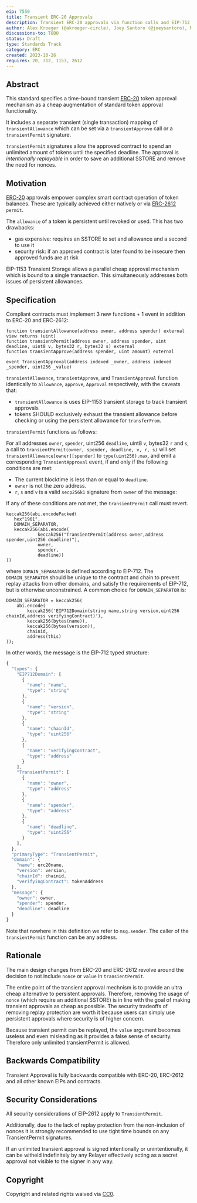 ```yaml
---
eip: 7550
title: Transient ERC-20 Approvals
description: Transient ERC-20 approvals via function calls and EIP-712 secp256k1 signatures
author: Alex Kroeger (@akroeger-circle), Joey Santoro (@joeysantoro), Moody Salem (@moodysalem)
discussions-to: TODO
status: Draft
type: Standards Track
category: ERC
created: 2023-10-26
requires: 20, 712, 1153, 2612
---
```


## Abstract
This standard specifies a time-bound transient [ERC-20](./erc-20.md) token approval mechanism as a cheap augmentation of standard token approval functionality.

It includes a separate transient (single transaction) mapping of `transientAllowance` which can be set via a `transientApprove` call or a `transientPermit` signature.

`transientPermit` signatures allow the approved contract to spend an unlimited amount of tokens until the specified deadline. The approval is *intentionally replayable* in order to save an additional SSTORE and remove the need for nonces.

## Motivation

[ERC-20](./erc-20.md) approvals empower complex smart contract operation of token balances. These are typically achieved either natively or via [ERC-2612](./erc-2612.md) `permit`.

The `allowance` of a token is persistent until revoked or used. This has two drawbacks:
* gas expensive: requires an SSTORE to set and allowance and a second to use it
* security risk: if an approved contract is later found to be insecure then approved funds are at risk

EIP-1153 Transient Storage allows a parallel cheap approval mechanism which is bound to a single transaction. This simultaneously addresses both issues of persistent allowances.

## Specification

Compliant contracts must implement 3 new functions + 1 event in addition to ERC-20 and ERC-2612:

```sol
function transientAllowance(address owner, address spender) external view returns (uint)
function transientPermit(address owner, address spender, uint deadline, uint8 v, bytes32 r, bytes32 s) external
function transientApprove(address spender, uint amount) external

event TransientApproval(address indexed _owner, address indexed _spender, uint256 _value)
```

`transientAllowance`, `transientApprove`, and `TransientApproval` function identically to `allowance`, `approve`, `Approval` respectively, with the caveats that:
 - `transientAllowance` is uses EIP-1153 transient storage to track transient approvals
 - tokens SHOULD exclusively exhaust the transient allowance before checking or using the persistent allowance for `transferFrom`.


`transientPermit` functions as follows:

For all addresses `owner`, `spender`, uint256 `deadline`, uint8 `v`, bytes32 `r` and `s`,
a call to `transientPermit(owner, spender, deadline, v, r, s)` will set
`transientAllowance[owner][spender]` to `type(uint256).max`,
and emit a corresponding `TransientApproval` event,
if and only if the following conditions are met:

- The current blocktime is less than or equal to `deadline`.
- `owner` is not the zero address.
- `r`, `s` and `v` is a valid `secp256k1` signature from `owner` of the message:

If any of these conditions are not met, the `transientPermit` call must revert.

```sol
keccak256(abi.encodePacked(
   hex"1901",
   DOMAIN_SEPARATOR,
   keccak256(abi.encode(
            keccak256("TransientPermit(address owner,address spender,uint256 deadline)"),
            owner,
            spender,
            deadline))
))
```

where `DOMAIN_SEPARATOR` is defined according to EIP-712. The `DOMAIN_SEPARATOR` should be unique to the contract and chain to prevent replay attacks from other domains,
and satisfy the requirements of EIP-712, but is otherwise unconstrained.
A common choice for `DOMAIN_SEPARATOR` is:

```solidity
DOMAIN_SEPARATOR = keccak256(
    abi.encode(
        keccak256('EIP712Domain(string name,string version,uint256 chainId,address verifyingContract)'),
        keccak256(bytes(name)),
        keccak256(bytes(version)),
        chainid,
        address(this)
));
```

In other words, the message is the EIP-712 typed structure:

```js
{
  "types": {
    "EIP712Domain": [
      {
        "name": "name",
        "type": "string"
      },
      {
        "name": "version",
        "type": "string"
      },
      {
        "name": "chainId",
        "type": "uint256"
      },
      {
        "name": "verifyingContract",
        "type": "address"
      }
    ],
    "TransientPermit": [
      {
        "name": "owner",
        "type": "address"
      },
      {
        "name": "spender",
        "type": "address"
      },
      {
        "name": "deadline",
        "type": "uint256"
      }
    ],
  },
  "primaryType": "TransientPermit",
  "domain": {
    "name": erc20name,
    "version": version,
    "chainId": chainid,
    "verifyingContract": tokenAddress
  },
  "message": {
    "owner": owner,
    "spender": spender,
    "deadline": deadline
  }
}
```

Note that nowhere in this definition we refer to `msg.sender`. The caller of the `transientPermit` function can be any address.

## Rationale

The main design changes from ERC-20 and ERC-2612 revolve around the decision to not include `nonce` or `value` in `transientPermit`.

The entire point of the transient approval mechnism is to provide an ultra cheap alternative to persistent approvals. Therefore, removing the usage of `nonce` (which require an additional SSTORE) is in line with the goal of making transient approvals as cheap as possible. The security tradeoffs of removing replay protection are worth it because users can simply use persistent approvals where security is of higher concern.

Because transient permit can be replayed, the `value` argument becomes useless and even misleading as it provides a false sense of security. Therefore only unlimited transientPermit is allowed.

## Backwards Compatibility

Transient Approval is fully backwards compatible with ERC-20, ERC-2612 and all other known EIPs and contracts.

## Security Considerations

All security considerations of EIP-2612 apply to `TransientPermit`.

Additionally, due to the lack of replay protection from the non-inclusion of nonces it is strongly recommended to use tight time bounds on any TransientPermit signatures.

If an unlimited transient approval is signed intentionally or unintentionally, it can be witheld indefinitely by any Relayer effectively acting as a secret approval not visible to the signer in any way.

## Copyright

Copyright and related rights waived via [CC0](../LICENSE.md).
